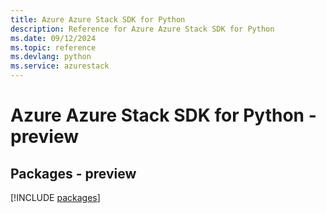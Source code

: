 ```yaml
---
title: Azure Azure Stack SDK for Python
description: Reference for Azure Azure Stack SDK for Python
ms.date: 09/12/2024
ms.topic: reference
ms.devlang: python
ms.service: azurestack
---
```

# Azure Azure Stack SDK for Python - preview
## Packages - preview
[!INCLUDE [packages](azure-stack-index.md)]